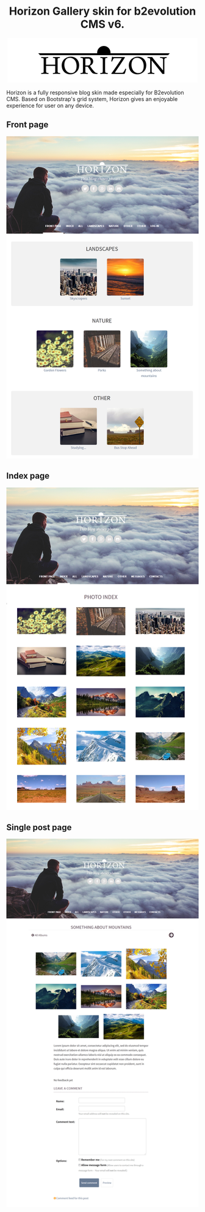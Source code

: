<h1 align="center">Horizon Gallery skin for b2evolution CMS v6.</h1>

<p align="center"><img src="/images/Logos/horizon-logo-dark.png?raw=true"/></p>

Horizon is a fully responsive blog skin made especially for B2evolution CMS. Based on Bootstrap's grid system, Horizon gives an enjoyable experience for user on any device.

<h2>Front page</h2>
<p align="center"><img src="/images/skinshot_front.png?raw=true"/></p>

<h2>Index page</h2>
<p align="center"><img src="/images/skinshot_index.png?raw=true"/></p>

<h2>Single post page</h2>
<p align="center"><img src="/images/skinshot_single.png?raw=true"/></p>
